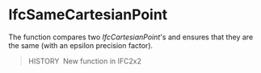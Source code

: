 # IfcSameCartesianPoint

The function compares two _IfcCartesianPoint_'s and ensures that they are the same (with an epsilon precision factor).

> HISTORY&nbsp; New function in IFC2x2
